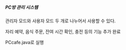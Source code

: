 ##### PC방 관리 시스템

관리자 모드와 사용자 모드 두 개로 나누어서 사용할 수 있다.

자리 예약, 음식 주문, 잔여 시간 확인, 충전 등의 기능 추가 완료

PCcafe.java로 실행
